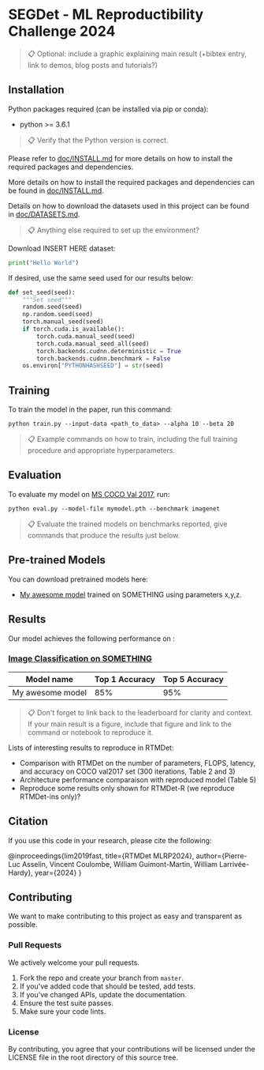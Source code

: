 # SEGDet - ML Reproductibility Challenge 2024

>📋  Optional: include a graphic explaining main result (+bibtex entry, link to demos, blog posts and tutorials?)

## Installation

Python packages required (can be installed via pip or conda):

- python >= 3.6.1

>📋  Verify that the Python version is correct.

Please refer to [doc/INSTALL.md](doc/INSTALL.md) for more details on how to install the required packages and dependencies.



More details on how to install the required packages and dependencies can be found in [doc/INSTALL.md](doc/INSTALL.md).

Details on how to download the datasets used in this project can be found in [doc/DATASETS.md](doc/DATASETS.md).

>📋  Anything else required to set up the environment?

Download INSERT HERE dataset:

```python
print("Hello World")
```

If desired, use the same seed used for our results below:

```python
def set_seed(seed):
    """Set seed"""
    random.seed(seed)
    np.random.seed(seed)
    torch.manual_seed(seed)
    if torch.cuda.is_available():
        torch.cuda.manual_seed(seed)
        torch.cuda.manual_seed_all(seed)
        torch.backends.cudnn.deterministic = True
        torch.backends.cudnn.benchmark = False
    os.environ["PYTHONHASHSEED"] = str(seed)
```

## Training

To train the model in the paper, run this command:

```train
python train.py --input-data <path_to_data> --alpha 10 --beta 20
```

>📋  Example commands on how to train, including the full training procedure and appropriate hyperparameters.

## Evaluation

To evaluate my model on [MS COCO Val 2017](https://cocodataset.org/#download), run:

```eval
python eval.py --model-file mymodel.pth --benchmark imagenet
```

>📋  Evaluate the trained models on benchmarks reported, give commands that produce the results just below.

## Pre-trained Models

You can download pretrained models here:

- [My awesome model](https://drive.google.com/mymodel.pth) trained on SOMETHING using parameters x,y,z. 

## Results

Our model achieves the following performance on :

### [Image Classification on SOMETHING](https://paperswithcode.com/sota/image-classification-on-imagenet)

| Model name         | Top 1 Accuracy  | Top 5 Accuracy |
| ------------------ |---------------- | -------------- |
| My awesome model   |     85%         |      95%       |

>📋  Don't forget to link back to the leaderboard for clarity and context. If your main result is a figure, include that figure and link to the command or notebook to reproduce it. 

Lists of interesting results to reproduce in RTMDet:

- Comparison with RTMDet on the number of parameters, FLOPS, latency, and accuracy on COCO
val2017 set (300 iterations, Table 2 and 3)
- Architecture performance comparaison with reproduced model (Table 5)
- Reproduce some results only shown for RTMDet-R (we reproduce RTMDet-ins only)?

## Citation

If you use this code in your research, please cite the following:

@inproceedings{lim2019fast,
  title={RTMDet MLRP2024},
  author={Pierre-Luc Asselin, Vincent Coulombe, William Guimont-Martin, William Larrivée-Hardy},
  year={2024}
}

## Contributing

We want to make contributing to this project as easy and transparent as
possible.

### Pull Requests
We actively welcome your pull requests.

1. Fork the repo and create your branch from `master`.
2. If you've added code that should be tested, add tests.
3. If you've changed APIs, update the documentation.
4. Ensure the test suite passes.
5. Make sure your code lints.

### License
By contributing, you agree that your contributions will be licensed
under the LICENSE file in the root directory of this source tree.
